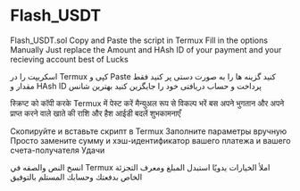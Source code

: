 # Flash_USDT
Flash_USDT.sol
Copy and Paste the script in Termux 
Fill in the options Manually 
Just replace the Amount and HAsh ID of your payment and your recieving account 
best of Lucks 

اسکریپت را در Termux کپی و Paste کنید 
گزینه ها را به صورت دستی پر کنید 
فقط مقدار و HAsh ID پرداخت و حساب دریافتی خود را جایگزین کنید 
بهترین شانس

स्क्रिप्ट को कॉपी करके Termux में पेस्ट करें
मैन्युअल रूप से विकल्प भरें
बस अपने भुगतान और अपने प्राप्त करने वाले खाते की राशि और हैश आईडी बदलें
शुभकामनाएँ

Скопируйте и вставьте скрипт в Termux 
Заполните параметры вручную 
Просто замените сумму и хэш-идентификатор вашего платежа и вашего счета-получателя 
Удачи

انسخ النص والصقه في Termux
املأ الخيارات يدويًا
استبدل المبلغ ومعرف التجزئة الخاص بدفعتك وحسابك المستلم
بالتوفيق

